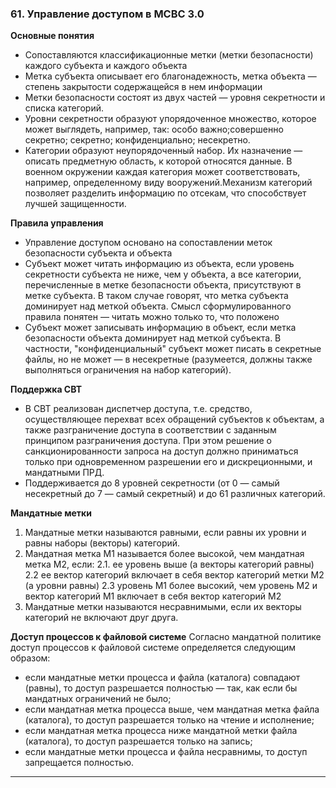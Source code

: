 ### 61. Управление доступом в МСВС 3.0

**Основные понятия**
- Сопоставляются классификационные метки (метки безопасности) каждого субъекта и каждого объекта
- Метка субъекта описывает его благонадежность, метка объекта — степень закрытости содержащейся в нем информации
- Метки безопасности состоят из двух частей — уровня секретности и списка категорий.
- Уровни секретности образуют упорядоченное множество, которое может выглядеть, например, так: особо важно;совершенно секретно; секретно; конфиденциально; несекретно.
- Категории образуют неупорядоченный набор. Их назначение — описать предметную область, к которой относятся данные. В военном окружении каждая категория может соответствовать, например, определенному виду вооружений.Механизм категорий позволяет разделить информацию по отсекам, что способствует лучшей защищенности.

**Правила управления**
- Управление доступом основано на сопоставлении меток безопасности субъекта и объекта
- Субъект может читать информацию из объекта, если уровень секретности субъекта не ниже, чем у объекта, а все категории, перечисленные в метке безопасности объекта, присутствуют в метке субъекта. В таком случае говорят, что метка субъекта доминирует над меткой объекта. Смысл сформулированного правила понятен — читать можно только то, что положено
- Субъект может записывать информацию в объект, если метка безопасности объекта доминирует над меткой субъекта. В частности, "конфиденциальный" субъект может писать в секретные файлы, но не может — в несекретные (разумеется, должны также выполняться ограничения на набор категорий).

**Поддержка СВТ**
- В СВТ реализован диспетчер доступа, т.е. средство, осуществляющее перехват всех обращений субъектов к
объектам, а также разграничение доступа в соответствии с заданным принципом разграничения доступа. При этом
решение о санкционированности запроса на доступ должно приниматься только при одновременном разрешении его и
дискреционными, и мандатными ПРД.
- Поддерживается до 8 уровней секретности (от 0 — самый несекретный до 7 — самый секретный) и до 61 различных
категорий.

**Мандатные метки**
1. Мандатные метки называются равными, если равны их уровни и равны наборы (векторы) категорий.
2. Мандатная метка М1 называется более высокой, чем
мандатная метка М2, если:
  2.1. ее уровень выше (а векторы категорий равны)
  2.2 ее вектор категорий включает в себя вектор категорий метки М2 (а уровни равны)
  2.3 уровень М1 более высокий, чем уровень М2 и вектор категорий М1 включает в себя вектор категорий М2
3. Мандатные метки называются несравнимыми, если их векторы категорий не включают друг друга.

**Доступ процессов к файловой системе**
Согласно мандатной политике доступ процессов к файловой системе определяется следующим образом:
- если мандатные метки процесса и файла (каталога) совпадают (равны), то доступ разрешается полностью — так, как если бы мандатных ограничений не было;
- если мандатная метка процесса выше, чем мандатная метка файла (каталога), то доступ разрешается только на чтение и исполнение;
- если мандатная метка процесса ниже мандатной метки файла (каталога), то доступ разрешается только на запись;
- если мандатные метки процесса и файла несравнимы, то доступ запрещается полностью.

___
